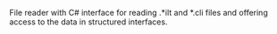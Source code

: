 File reader with C# interface for reading .*ilt and *.cli files and offering access to the data in structured interfaces.